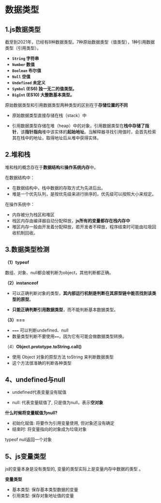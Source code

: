 # 数据类型

## 1.js数据类型

截至到2021年，已经有8种数据类型。7种原始数据类型（值类型），1种引用数据类型（引用类型）。

- **`String` 字符串**
- **`Number` 数值**
- **`Boolean` 布尔值**
- **`Null` 空值**
- **`Undefined` 未定义**
- **`Symbol` (ES6) 独一无二的值类型。**
- **`BigInt` (ES10) 大整数基本类型。**

原始数据类型和引用数据类型两种类型的区别在于**存储位置的不同**

- 原始数据类型直接存储在栈（stack）中

- 引用数据类型存储在堆（heap）中的对象，引用数据类型在**栈中存储了指针**，该**指针指向**堆中该实体的**起始地址**。当解释器寻找引用值时，会首先检索其在栈中的地址，取得地址后从堆中获得实体。

## 2.堆和栈

堆和栈的概念存在于**数据结构**和**操作系统内存**中。

在数据结构中：

- 在数据结构中，栈中数据的存取方式为先进后出。
- 堆是一个优先队列，是按优先级来进行排序的，优先级可以按照大小来规定。

在操作系统中：

- 内存被分为栈区和堆区
- 栈区内存由编译器自动分配释放，**js所有的变量都存在栈内存中**
- 堆区内存一般由开发着分配释放，若开发者不释放，程序结束时可能由垃圾回收机制回收。

## 3.数据类型检测

**（1）typeof**

数组、对象、null都会被判断为object，其他判断都正确。

**（2）instanceof**

- 可以正确判断对象的类型，**其内部运行机制是判断在其原型链中能否找到该类型的原型**。

- **只能正确判断引用数据类型**，而不能判断基本数据类型。

**（3）===**

- `===` 可以判断undefined、null
- 数量类型判断不要使用`==`，因为它有可能会做数据类型转换。

（4）**Object.prototype.toString.call()**

- 使用 Object 对象的原型方法 toString 来判断数据类型
- 这个方法很准确的判断各种类型

## 4、undefined与null

- undefined代表变量没有赋值

- null: 代表变量赋值了, 只是值为null，表示**空对象**

**什么时候将变量赋值为null?**

- 初始化赋值: 将要作为引用变量使用, 但对象还没有确定
- 结束时: 将变量指向的对象成为垃圾对象

typeof null返回一个对象

## 5、js变量类型

js的变量本身是没有类型的, 变量的类型实际上是变量内存中数据的类型 。

**变量类型**

- 基本类型: 保存基本类型数据的变量
- 引用类型: 保存对象地址值的变量

